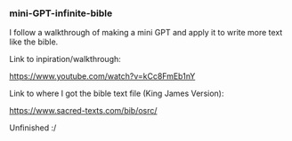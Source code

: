 ### mini-GPT-infinite-bible
I follow a walkthrough of making a mini GPT and apply it to write more text like the bible.

Link to inpiration/walkthrough: 

https://www.youtube.com/watch?v=kCc8FmEb1nY

Link to where I got the bible text file (King James Version): 

https://www.sacred-texts.com/bib/osrc/ 

Unfinished :/
